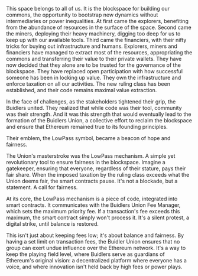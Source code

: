 This space belongs to all of us. It is the blockspace for building our commons, the opportunity to bootstrap new dynamics without intermediaries or power inequalities.
At first came the explorers, benefiting from the abundance of resources in the surface of the space.
Second came the miners, deploying their heavy machinery, digging too deep for us to keep up with our available tools.
Third came the financiers, with their nifty tricks for buying out infrastructure and humans.
Explorers, miners and financiers have managed to extract most of the resources, appropriating the commons and transferring their value to their private wallets.
They have now decided that they alone are to be trusted for the governance of the blockspace. They have replaced open participation with how successful someone has been in locking up value.
They own the infrastructure and enforce taxation on all our activities.
The new ruling class has been established, and their code remains maximal value extraction.

In the face of challenges, as the stakeholders tightened their grip, the Buidlers united. They realized that while code was their tool, community was their strength. And it was this strength that would eventually lead to the formation of the Buidlers Union, a collective effort to reclaim the blockspace and ensure that Ethereum remained true to its founding principles.

Their emblem, the LowPass symbol, became a beacon of hope and fairness.

The Union's masterstroke was the LowPass mechanism. A simple yet revolutionary tool to ensure fairness in the blockspace. Imagine a gatekeeper, ensuring that everyone, regardless of their stature, pays their fair share. When the imposed taxation by the ruling class exceeds what the Union deems fair, the smart contracts pause. It's not a blockade, but a statement. A call for fairness.

At its core, the LowPass mechanism is a piece of code, integrated into smart contracts. It communicates with the Buidlers Union Fee Manager, which sets the maximum priority fee. If a transaction's fee exceeds this maximum, the smart contract simply won't process it. It's a silent protest, a digital strike, until balance is restored.

This isn't just about keeping fees low; it's about balance and fairness. By having a set limit on transaction fees, the Buidler Union ensures that no group can exert undue influence over the Ethereum network. It's a way to keep the playing field level, where Buidlers serve as guardians of Ethereum's original vision: a decentralized platform where everyone has a voice, and where innovation isn't held back by high fees or power plays.
